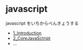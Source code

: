 # javascript
javascript をいちからべんきょうする

* [1_Introduction](https://github.com/abiitaka/javascript/tree/master/1_Introduction "1_Introduction")
* [2_CoreJavaSctript](https://github.com/abiitaka/javascript/tree/master/2_CoreJavaScript "2_CoreJavaSctript")
* ...
